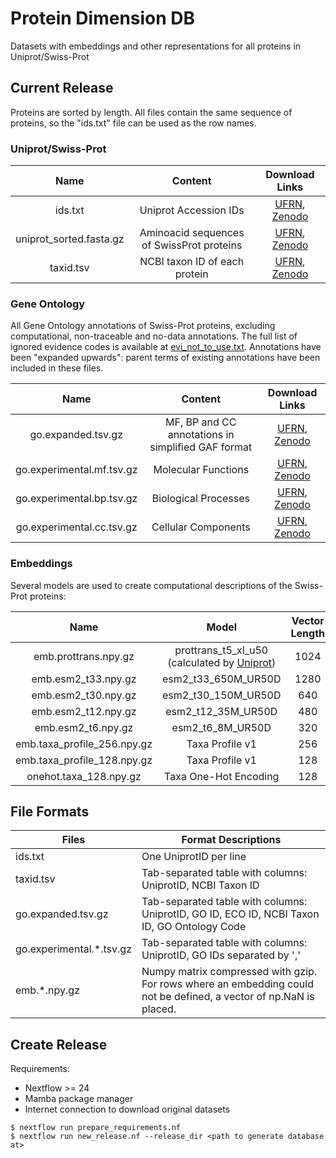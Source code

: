 # Protein Dimension DB

Datasets with embeddings and other representations for all proteins in Uniprot/Swiss-Prot

## Current Release

Proteins are sorted by length. All files contain the same sequence of proteins, so the "ids.txt" file can be used as the row names.

### Uniprot/Swiss-Prot

|           Name          |                  Content                  | Download Links |
|:-----------------------:|:-----------------------------------------:|:-------------:|
|         ids.txt         |           Uniprot Accession IDs           |       [UFRN](https://bioinformatics-brazil.org/~pitagoras/protein_dimension_db/release_1/ids.txt), [Zenodo](#)       |
| uniprot_sorted.fasta.gz | Aminoacid sequences of SwissProt proteins |       [UFRN](https://bioinformatics-brazil.org/~pitagoras/protein_dimension_db/release_1/uniprot_sorted.fasta.gz), [Zenodo](#)       |
| taxid.tsv               | NCBI taxon ID of each protein             |       [UFRN](https://bioinformatics-brazil.org/~pitagoras/protein_dimension_db/release_1/taxid.tsv), [Zenodo](#)       |

### Gene Ontology

All Gene Ontology annotations of Swiss-Prot proteins, excluding computational, non-traceable and no-data annotations. The full list of ignored evidence codes is available at [evi_not_to_use.txt](evi_not_to_use.txt). Annotations have been "expanded upwards": parent terms of existing annotations have been included in these files.

|            Name           |        Content       | Download Links |
|:-------------------------:|:--------------------:|:-------------:|
| go.expanded.tsv.gz        | MF, BP and CC annotations in simplified GAF format |  [UFRN](https://bioinformatics-brazil.org/~pitagoras/protein_dimension_db/release_1/go.experimental.cc.tsv.gz), [Zenodo](go.expanded.tsv.gz)       |
| go.experimental.mf.tsv.gz |  Molecular Functions |       [UFRN](https://bioinformatics-brazil.org/~pitagoras/protein_dimension_db/release_1/go.experimental.cc.tsv.gz), [Zenodo](#)       |
| go.experimental.bp.tsv.gz | Biological Processes |       [UFRN](https://bioinformatics-brazil.org/~pitagoras/protein_dimension_db/release_1/go.experimental.bp.tsv.gz), [Zenodo](#)       |
| go.experimental.cc.tsv.gz | Cellular Components  |       [UFRN](https://bioinformatics-brazil.org/~pitagoras/protein_dimension_db/release_1/go.experimental.mf.tsv.gz), [Zenodo](#)       |

### Embeddings

Several models are used to create computational descriptions of the Swiss-Prot proteins:

|             Name            |                                          Model                                         | Vector Length | Download Links |
|:---------------------------:|:--------------------------------------------------------------------------------------:|:-------------:|:-------------:|
|     emb.prottrans.npy.gz    | prottrans_t5_xl_u50 (calculated by [Uniprot](https://www.uniprot.org/help/embeddings)) |      1024     |   [UFRN](https://bioinformatics-brazil.org/~pitagoras/protein_dimension_db/release_1/emb.prottrans.npy.gz), [Zenodo](#)  |
|     emb.esm2_t33.npy.gz     |                                   esm2_t33_650M_UR50D                                  |      1280     |    Upcoming   |
|     emb.esm2_t30.npy.gz     |                                   esm2_t30_150M_UR50D                                  |      640      |    Upcoming   |
|     emb.esm2_t12.npy.gz     |                                   esm2_t12_35M_UR50D                                   |      480      |    Upcoming   |
|      emb.esm2_t6.npy.gz     |                                    esm2_t6_8M_UR50D                                    |      320      |    Upcoming   |
| emb.taxa_profile_256.npy.gz |                                     Taxa Profile v1                                    |      256      |    Upcoming   |
| emb.taxa_profile_128.npy.gz |                                     Taxa Profile v1                                    |      128      |    Upcoming   |
|    onehot.taxa_128.npy.gz   |                                  Taxa One-Hot Encoding                                 |      128      |    Upcoming   |

## File Formats

| Files                    | Format Descriptions                                                                                                |
|--------------------------|--------------------------------------------------------------------------------------------------------------------|
| ids.txt                  | One UniprotID per line                                                                                             |
| taxid.tsv                | Tab-separated table with columns: UniprotID, NCBI Taxon ID                                                         |
| go.expanded.tsv.gz       | Tab-separated table with columns: UniprotID, GO ID, ECO ID, NCBI Taxon ID, GO Ontology Code                        |
| go.experimental.*.tsv.gz | Tab-separated table with columns: UniprotID, GO IDs separated by ','                                               |
| emb.*.npy.gz             | Numpy matrix compressed with gzip. For rows where an embedding could not be defined, a vector of np.NaN is placed. |

## Create Release

Requirements:
- Nextflow >= 24
- Mamba package manager
- Internet connection to download original datasets

```
$ nextflow run prepare_requirements.nf
$ nextflow run new_release.nf --release_dir <path to generate database at>
```